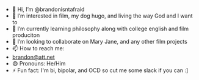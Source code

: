 - 👋 Hi, I’m @brandonisntafraid
- 👀 I’m interested in film, my dog hugo, and living the way God and I want to
- 🌱 I’m currently learning philosophy along with college english and film produciton
- 💞️ I’m looking to collaborate on Mary Jane, and any other film projects
- 📫 How to reach me:
- brandon@att.net
- 😄 Pronouns: He/Him
- ⚡ Fun fact: I'm bi, bipolar, and OCD so cut me some slack if you can :]

<!---
brandonisntafraid/brandonisntafraid is a ✨ special ✨ repository because its `README.md` (this file) appears on your GitHub profile.
You can click the Preview link to take a look at your changes.
--->
